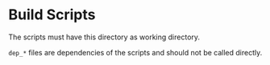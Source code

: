 # Build Scripts

The scripts must have this directory as working directory.

`dep_*` files are dependencies of the scripts and should not be called directly.
